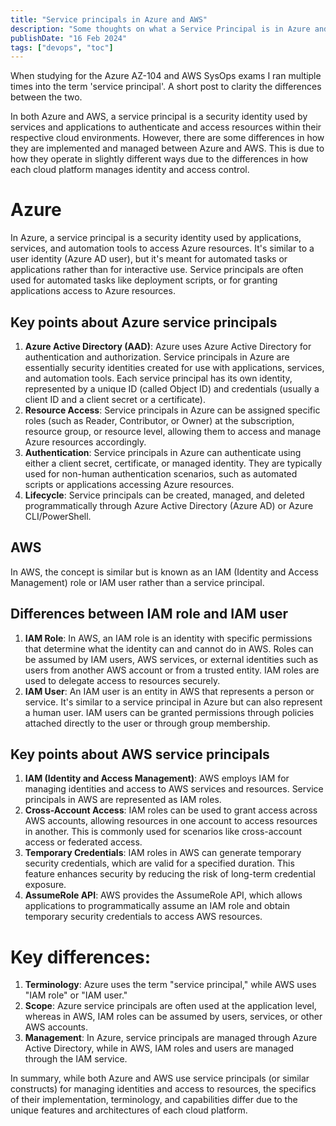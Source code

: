 ```yaml
---
title: "Service principals in Azure and AWS"
description: "Some thoughts on what a Service Principal is in Azure and AWS, and also how these differ between Azure and AWS"
publishDate: "16 Feb 2024"
tags: ["devops", "toc"]
---
```


When studying for the Azure AZ-104 and AWS SysOps exams I ran multiple times into the term 'service principal'. A short post to clarity the differences between the two.

In both Azure and AWS, a service principal is a security identity used by services and applications to authenticate and access resources within their respective cloud environments. However, there are some differences in how they are implemented and managed between Azure and AWS. This is due to how they operate in slightly different ways due to the differences in how each cloud platform manages identity and access control.

# Azure

In Azure, a service principal is a security identity used by applications, services, and automation tools to access Azure resources. It's similar to a user identity (Azure AD user), but it's meant for automated tasks or applications rather than for interactive use. Service principals are often used for automated tasks like deployment scripts, or for granting applications access to Azure resources.

## Key points about Azure service principals

1. **Azure Active Directory (AAD)**: Azure uses Azure Active Directory for authentication and authorization. Service principals in Azure are essentially security identities created for use with applications, services, and automation tools. Each service principal has its own identity, represented by a unique ID (called Object ID) and credentials (usually a client ID and a client secret or a certificate).
2. **Resource Access**: Service principals in Azure can be assigned specific roles (such as Reader, Contributor, or Owner) at the subscription, resource group, or resource level, allowing them to access and manage Azure resources accordingly.
3. **Authentication**: Service principals in Azure can authenticate using either a client secret, certificate, or managed identity. They are typically used for non-human authentication scenarios, such as automated scripts or applications accessing Azure resources.
4. **Lifecycle**: Service principals can be created, managed, and deleted programmatically through Azure Active Directory (Azure AD) or Azure CLI/PowerShell.

## AWS

In AWS, the concept is similar but is known as an IAM (Identity and Access Management) role or IAM user rather than a service principal.

## Differences between IAM role and IAM user

1. **IAM Role**: In AWS, an IAM role is an identity with specific permissions that determine what the identity can and cannot do in AWS. Roles can be assumed by IAM users, AWS services, or external identities such as users from another AWS account or from a trusted entity. IAM roles are used to delegate access to resources securely.
2. **IAM User**: An IAM user is an entity in AWS that represents a person or service. It's similar to a service principal in Azure but can also represent a human user. IAM users can be granted permissions through policies attached directly to the user or through group membership.

## Key points about AWS service principals

1. **IAM (Identity and Access Management)**: AWS employs IAM for managing identities and access to AWS services and resources. Service principals in AWS are represented as IAM roles.
2. **Cross-Account Access**: IAM roles can be used to grant access across AWS accounts, allowing resources in one account to access resources in another. This is commonly used for scenarios like cross-account access or federated access.
3. **Temporary Credentials**: IAM roles in AWS can generate temporary security credentials, which are valid for a specified duration. This feature enhances security by reducing the risk of long-term credential exposure.
4. **AssumeRole API**: AWS provides the AssumeRole API, which allows applications to programmatically assume an IAM role and obtain temporary security credentials to access AWS resources.

# Key differences:

1. **Terminology**: Azure uses the term "service principal," while AWS uses "IAM role" or "IAM user."
2. **Scope**: Azure service principals are often used at the application level, whereas in AWS, IAM roles can be assumed by users, services, or other AWS accounts.
3. **Management**: In Azure, service principals are managed through Azure Active Directory, while in AWS, IAM roles and users are managed through the IAM service.

In summary, while both Azure and AWS use service principals (or similar constructs) for managing identities and access to resources, the specifics of their implementation, terminology, and capabilities differ due to the unique features and architectures of each cloud platform.

